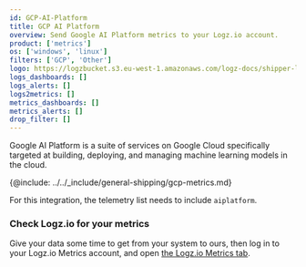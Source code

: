 ```yaml
---
id: GCP-AI-Platform
title: GCP AI Platform
overview: Send Google AI Platform metrics to your Logz.io account.
product: ['metrics']
os: ['windows', 'linux']
filters: ['GCP', 'Other']
logo: https://logzbucket.s3.eu-west-1.amazonaws.com/logz-docs/shipper-logos/gcpai.png
logs_dashboards: []
logs_alerts: []
logs2metrics: []
metrics_dashboards: []
metrics_alerts: []
drop_filter: []
---
```


Google AI Platform is a suite of services on Google Cloud specifically targeted at building, deploying, and managing machine learning models in the cloud.

{@include: ../../_include/general-shipping/gcp-metrics.md}  

For this integration, the telemetry list needs to include `aiplatform`.


### Check Logz.io for your metrics

Give your data some time to get from your system to ours, then log in to your Logz.io Metrics account, and open [the Logz.io Metrics tab](https://app.logz.io/#/dashboard/metrics/).
